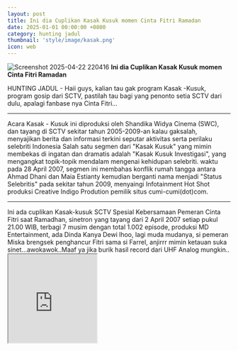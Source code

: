 ```yaml
---
layout: post
title: Ini dia Cuplikan Kasak Kusuk momen Cinta Fitri Ramadan
date: 2025-01-01 00:00:00 +0800
category: hunting jadul
thumbnail: 'style/image/kasak.png'
icon: web
---
```


![Screenshot 2025-04-22 220416](https://github.com/user-attachments/assets/a53debd1-1659-490d-80e1-108840af027b)
**Ini dia Cuplikan Kasak Kusuk momen Cinta Fitri Ramadan**

HUNTING JADUL - Haii guys, kalian tau gak program Kasak -Kusuk, program gosip dari SCTV, pastilah tau bagi yang penonto setia SCTV dari dulu, apalagi fanbase nya Cinta Fitri...
<hr/>
Acara Kasak - Kusuk ini diproduksi oleh Shandika Widya Cinema (SWC), dan tayang di SCTV sekitar tahun 2005-2009-an kalau gaksalah, menyajikan berita dan informasi terkini seputar aktivitas serta perilaku selebriti Indonesia
Salah satu segmen dari "Kasak Kusuk" yang mimin membekas di ingatan dan dramatis adalah "Kasak Kusuk Investigasi", yang mengangkat topik-topik mendalam mengenai kehidupan selebriti. waktu pada 28 April 2007, segmen ini membahas konflik rumah tangga antara Ahmad Dhani dan Maia Estianty
kemudian berganti nama menjadi "Status Selebritis" pada sekitar tahun 2009, menyaingi Infotainment Hot Shot produksi Creative Indigo Prodution pemilik situs cumi-cumi(dot)com.
<hr/>
Ini ada cuplikan Kasak-kusuk SCTV Spesial Kebersamaan Pemeran Cinta Fitri saat Ramadhan, sinetron yang tayang dari 2 April 2007 setiap pukul 21.00 WIB, terbagi 7 musim dengan total 1.002 episode, produksi MD Entertainment, ada Dinda Kanya Dewi lhoo, lagi muda mudanya, si pemeran Miska brengsek penghancur Fitri sama si Farrel, anjirrr mimin ketauan suka sinet...awokawok..Maaf ya jika burik hasil record dari UHF Analog mungkin..
<iframe src="https://cdn.videy.co/u56dt6DH1.mp4" width="200" height="200" allowfullscreen></iframe>

